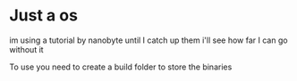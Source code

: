 # Just a os
im using a tutorial by nanobyte until I catch up them i'll see how far I can go without it 

To use you need to create a build folder to store the binaries